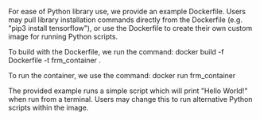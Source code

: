 For ease of Python library use, we provide an example Dockerfile. Users may pull library installation commands directly from the Dockerfile (e.g. "pip3 install tensorflow"), or use the Dockerfile to create their own custom image for running Python scripts. 

To build with the Dockerfile, we run the command:
docker build -f Dockerfile -t frm_container .

To run the container, we use the command:
docker run frm_container

The provided example runs a simple script which will print "Hello World!" when run from a terminal. Users may change this to run alternative Python scripts within the image. 
